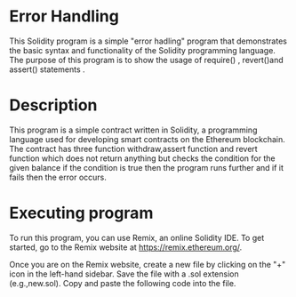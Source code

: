# Error Handling

This Solidity program is a simple "error hadling" program that demonstrates the basic syntax and functionality of the Solidity programming language. The purpose of this program is to show the usage of require() , revert()and assert() statements .

# Description

This program is a simple contract written in Solidity, a programming language used for developing smart contracts on the Ethereum blockchain. The contract has three function withdraw,assert function and revert function which does not return anything but checks the condition for the given balance if the condition is true then the program runs further and if it fails then the error occurs.

# Executing program

To run this program, you can use Remix, an online Solidity IDE. To get started, go to the Remix website at https://remix.ethereum.org/.

Once you are on the Remix website, create a new file by clicking on the "+" icon in the left-hand sidebar. Save the file with a .sol extension (e.g.,new.sol). Copy and paste the following code into the file.
